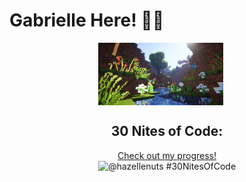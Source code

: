 <h1>Gabrielle Here! 🥨✨</h1>

<div align="center">
  <img src="https://github.com/hazellenuts/hazellenuts/blob/main/minecraft.gif" alt="me" width="200" style="vertical-align: middle; margin-right: 20px;" />
  <span>
    <h2>30 Nites of Code:</h2>
    <p>
      <a href="https://www.codedex.io/@hazellenuts/30-nites-of-code">Check out my progress!</a>  
      <br>
      <img src="https://www.codedex.io/api/petStatus?user=hazellenuts" alt="@hazellenuts #30NitesOfCode" />
    </p>
  </span>
</div>
